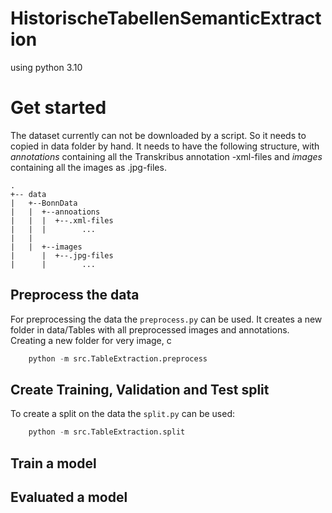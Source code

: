 # HistorischeTabellenSemanticExtraction

using python 3.10



# Get started
The dataset currently can not be downloaded by a script. So it needs to copied in data folder by hand. It needs to have
the following structure, with _annotations_ containing all the Transkribus annotation -xml-files and _images_ containing all
the images as .jpg-files.

```
.
+-- data
|   +--BonnData
|   |  +--annoations
|   |  |  +--.xml-files
|   |  |        ...
|   |
|   |  +--images
|      |  +--.jpg-files
|      |        ...
```

## Preprocess the data
For preprocessing the data the `preprocess.py` can be used. It creates a new folder in data/Tables 
with all preprocessed images and annotations. Creating a new folder for very image, c

```python
    python -m src.TableExtraction.preprocess
```

## Create Training, Validation and Test split
To create a split on the data the `split.py` can be used:

```python
    python -m src.TableExtraction.split
```

## Train a model

## Evaluated a model

